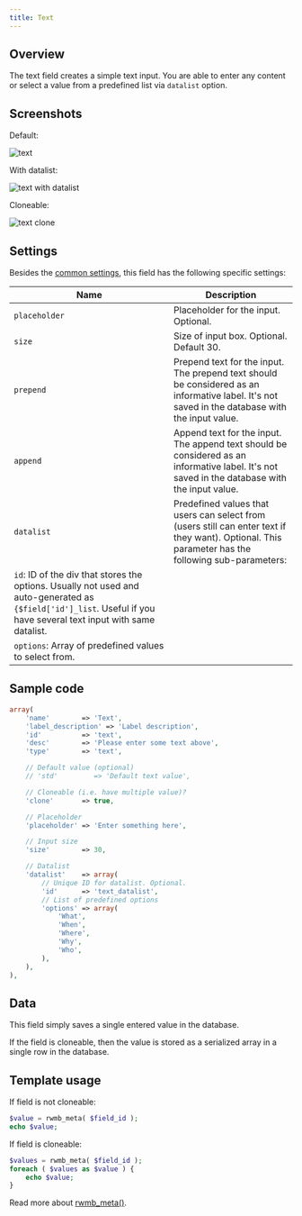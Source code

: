 ```yaml
---
title: Text
---
```


## Overview

The text field creates a simple text input. You are able to enter any content or select a value from a predefined list via `datalist` option.

## Screenshots

Default:

![text](https://i.imgur.com/Khmq6nj.png)

With datalist:

![text with datalist](https://i.imgur.com/WnedDrd.png)

Cloneable:

![text clone](https://i.imgur.com/5BTWfmN.png)

## Settings

Besides the [common settings](/creating-fields-with-code/#field-settings), this field has the following specific settings:

Name | Description
--- | ---
`placeholder` | Placeholder for the input. Optional.
`size` | Size of input box. Optional. Default 30.
`prepend`|Prepend text for the input. The prepend text should be considered as an informative label. It's not saved in the database with the input value.
`append`|Append text for the input. The append text should be considered as an informative label. It's not saved in the database with the input value.
`datalist` | Predefined values that users can select from (users still can enter text if they want). Optional. This parameter has the following sub-parameters:
|`id`: ID of the div that stores the options. Usually not used and auto-generated as `{$field['id']_list`. Useful if you have several text input with same datalist.
|`options`: Array of predefined values to select from.

## Sample code

```php
array(
    'name'        => 'Text',
    'label_description' => 'Label description',
    'id'          => 'text',
    'desc'        => 'Please enter some text above',
    'type'        => 'text',

    // Default value (optional)
    // 'std'         => 'Default text value',

    // Cloneable (i.e. have multiple value)?
    'clone'       => true,

    // Placeholder
    'placeholder' => 'Enter something here',

    // Input size
    'size'        => 30,

    // Datalist
    'datalist'    => array(
        // Unique ID for datalist. Optional.
        'id'      => 'text_datalist',
        // List of predefined options
        'options' => array(
            'What',
            'When',
            'Where',
            'Why',
            'Who',
        ),
    ),
),
```

## Data

This field simply saves a single entered value in the database.

If the field is cloneable, then the value is stored as a serialized array in a single row in the database.

## Template usage

If field is not cloneable:

```php
$value = rwmb_meta( $field_id );
echo $value;
```

If field is cloneable:

```php
$values = rwmb_meta( $field_id );
foreach ( $values as $value ) {
    echo $value;
}
```

Read more about [rwmb_meta()](/rwmb-meta/).
